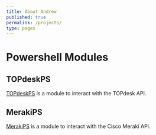 ```yaml
---
title: About Andrew
published: true
permalink: /projects/
type: pages
---
```


# Powershell Modules

## TOPdeskPS

[TOPdeskPS](https://github.com/AndrewPla/TOPdeskPS) is a module to interact with the TOPdesk API.

## MerakiPS

[MerakiPS](https://github.com/AndrewPla/MerakiPS) is a module to interact with the Cisco Meraki API.